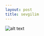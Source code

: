 ```yaml
---
layout: post
title: sevgilim
---
```


![alt text](http://www.mehmetmertyildiran.com/wp-content/uploads/galleryimages/kcQmIMflElZP3m3e.png "Title")